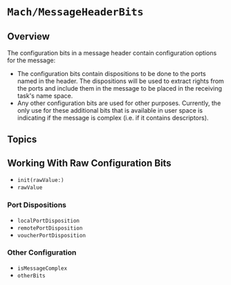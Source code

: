 # ``Mach/MessageHeaderBits``

## Overview

The configuration bits in a message header contain configuration options for the message: 

- The configuration bits contain dispositions to be done to the ports named in the header. The dispositions will be used to extract rights from the ports and include them in the message to be placed in the receiving task's name space.
- Any other configuration bits are used for other purposes. Currently, the only use for these additional bits that is available in user space is indicating if the message is complex (i.e. if it contains descriptors).

## Topics

## Working With Raw Configuration Bits

- ``init(rawValue:)``
- ``rawValue``

### Port Dispositions

- ``localPortDisposition``
- ``remotePortDisposition``
- ``voucherPortDisposition``

### Other Configuration

- ``isMessageComplex``
- ``otherBits``